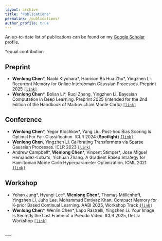 ```yaml
---
layout: archive
title: "Publications"
permalink: /publications/
author_profile: true
---
```

An up-to-date list of publications can be found on my [Google Scholar](https://scholar.google.com/citations?user=UFIDCfQAAAAJ&hl=en) profile.

\*equal contribution

Preprint
-----

* **Wenlong Chen**\*,  Naoki Kiyohara\*, Harrison Bo Hua Zhu\*, Yingzhen Li. Recurrent Memory for Online Interdomain Gaussian Processes. Preprint 2025 [`[link]`](https://arxiv.org/abs/2502.08736)
* **Wenlong Chen**\*, Bolian Li\*, Ruqi Zhang, Yingzhen Li. Bayesian Computation in Deep Learning. Preprint 2025 (intended for the 2nd edition of the Handbook of Markov chain Monte Carlo) [`[link]`](https://arxiv.org/abs/2502.18300)


Conference
-----

* **Wenlong Chen**\*, Yegor Klochkov\*, Yang Liu. Post-hoc Bias Scoring Is Optimal For Fair Classification. ICLR 2024 (**Spotlight**) [`[link]`](https://arxiv.org/abs/2310.05725)
* **Wenlong Chen**, Yingzhen Li. Calibrating Transformers via Sparse Gaussian Processes. ICLR 2023 [`[link]`](https://arxiv.org/abs/2303.02444)
* Andrew Campbell\*, **Wenlong Chen**\*, Vincent Stimper\*, Jose Miguel Hernandez-Lobato, Yichuan Zhang. A Gradient Based Strategy for Hamiltonian Monte Carlo Hyperparameter Optimization. ICML 2021 [`[link]`](https://proceedings.mlr.press/v139/campbell21a.html)

Workshop
-----

* Yohan Jung\*, Hyungi Lee\*, **Wenlong Chen**\*, Thomas Möllenhoff, Yingzhen Li, Juho Lee, Mohammad Emtiyaz Khan. Compact Memory for K-prior Based Continual Learning. AABI 2025, Workshop Track [`[link]`](https://openreview.net/forum?id=vx0USHUYgL)
* **Wenlong Chen**\*, Wenlin Chen\*, Lapo Rastrelli, Yingzhen Li. Your Image is Secretly the Last Frame of a Pseudo Video. ICLR 2025, DeLTa Workshop [`[link]`](https://arxiv.org/abs/2410.20158)


<br>
---
